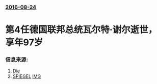 ### [2016-08-24](/news/2016/08/24/index.md)

##### 
# 第4任德国联邦总统瓦尔特·谢尔逝世，享年97岁 




### 信息来源:

1. [Die](http://www.zeit.de/politik/deutschland/2016-08/ehemaliger-bundespraesident-walter-scheel-ist-tot)
2. [SPIEGEL](http://www.spiegel.de/politik/deutschland/walter-scheel-ist-tot-a-1109294.html) [IMG](https://cdn1.spiegel.de/images/image-135757-860_poster_16x9-depu-135757.jpg)
